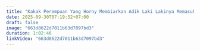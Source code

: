 ```yaml
---
title: "Kakak Perempuan Yang Horny Membiarkan Adik Laki Lakinya Memasukkan Penisnya Ke Dalam Vaginanya"
date: 2025-09-30T07:19:52+07:00
draft: false
image: "663d8622d7011b63d7097bd3"
duration: 1:02:46
linkVideo: "663d8622d7011b63d7097bd3"
---
```

